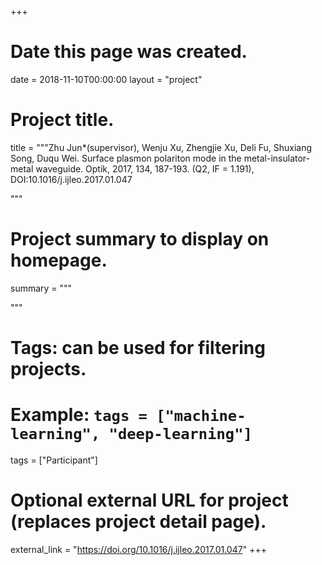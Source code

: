 +++
# Date this page was created.
date = 2018-11-10T00:00:00
layout = "project"

# Project title.
title = """Zhu Jun*(supervisor), Wenju Xu, Zhengjie Xu, Deli Fu, Shuxiang Song, Duqu Wei. Surface plasmon polariton mode in the metal-insulator-metal waveguide. Optik, 2017, 134, 187-193. (Q2, IF = 1.191), DOI:10.1016/j.ijleo.2017.01.047

"""

# Project summary to display on homepage.
summary = """

 """

# Tags: can be used for filtering projects.
# Example: `tags = ["machine-learning", "deep-learning"]`
tags = ["Participant"]

# Optional external URL for project (replaces project detail page).
external_link = "https://doi.org/10.1016/j.ijleo.2017.01.047"
+++
